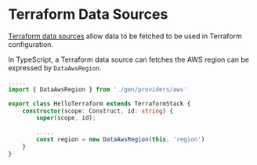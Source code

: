 # Terraform Data Sources

[Terraform data sources](https://www.terraform.io/docs/configuration/data-sources.html) allow data to be fetched to be used in Terraform configuration.

In TypeScript, a Terraform data source can fetches the AWS region can be expressed by `DataAwsRegion`.

```typescript
.....
import { DataAwsRegion } from './gen/providers/aws'

export class HelloTerraform extends TerraformStack {
    constructor(scope: Construct, id: string) {
        super(scope, id);

        .....
        const region = new DataAwsRegion(this, 'region')
    }
}
```
